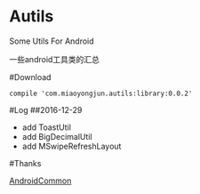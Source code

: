 # Autils

Some Utils For Android

一些android工具类的汇总

#Download
```
compile 'com.miaoyongjun.autils:library:0.0.2'
```

#Log
##2016-12-29
- add ToastUtil
- add BigDecimalUtil
- add MSwipeRefreshLayout


#Thanks

[AndroidCommon](https://github.com/h4de5ing/AndroidCommon)
